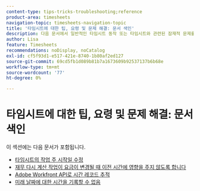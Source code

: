 ```yaml
---
content-type: tips-tricks-troubleshooting;reference
product-area: timesheets
navigation-topic: timesheets-navigation-topic
title: '타임시트에 대한 팁, 요령 및 문제 해결: 문서 색인'
description: 다음 문서에서 일반적인 타임시트 동작 또는 타임시트와 관련된 잠재적 문제를 해결하는 방법에 대해 자세히 알아보십시오.
author: Lisa
feature: Timesheets
recommendations: noDisplay, noCatalog
exl-id: cf5f93d1-e517-421e-8740-1b80af2ed127
source-git-commit: 69cd5fb1d089b81b7a1673609b92537137b6b68e
workflow-type: tm+mt
source-wordcount: '77'
ht-degree: 0%

---
```


# 타임시트에 대한 팁, 요령 및 문제 해결: 문서 색인

이 섹션에는 다음 문서가 포함됩니다.

* [타임시트의 작업 주 시작일 수정](../../timesheets/tips-tricks-and-troubleshooting/correct-start-day-of-work-week.md)
* [재무 다시 계산 작업이 요금이 변경될 때 이전 시간에 영향을 주지 않도록 합니다](../../timesheets/tips-tricks-and-troubleshooting/prevent-recalculate-finance-action.md)
* [Adobe Workfront API로 시간 레코드 추적](../../timesheets/tips-tricks-and-troubleshooting/track-hour-records-with-wfapi.md)
* [미래 날짜에 대한 시간을 기록할 수 없음](../../timesheets/tips-tricks-and-troubleshooting/unable-to-log-time-future-dates.md)

